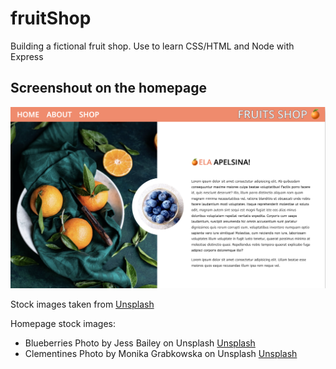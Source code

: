 # fruitShop
Building a fictional fruit shop. Use to learn CSS/HTML and Node with Express

## Screenshout on the homepage
![Screenshot](screenshot_homepage.png)

Stock images taken from [Unsplash](https://unsplash.com/)

Homepage stock images:  

- Blueberries Photo by Jess Bailey on Unsplash [Unsplash](https://unsplash.com/photos/0uns8eQn_g8)
- Clementines Photo by Monika Grabkowska on Unsplash [Unsplash](https://unsplash.com/photos/qSkWlOBHia0)

